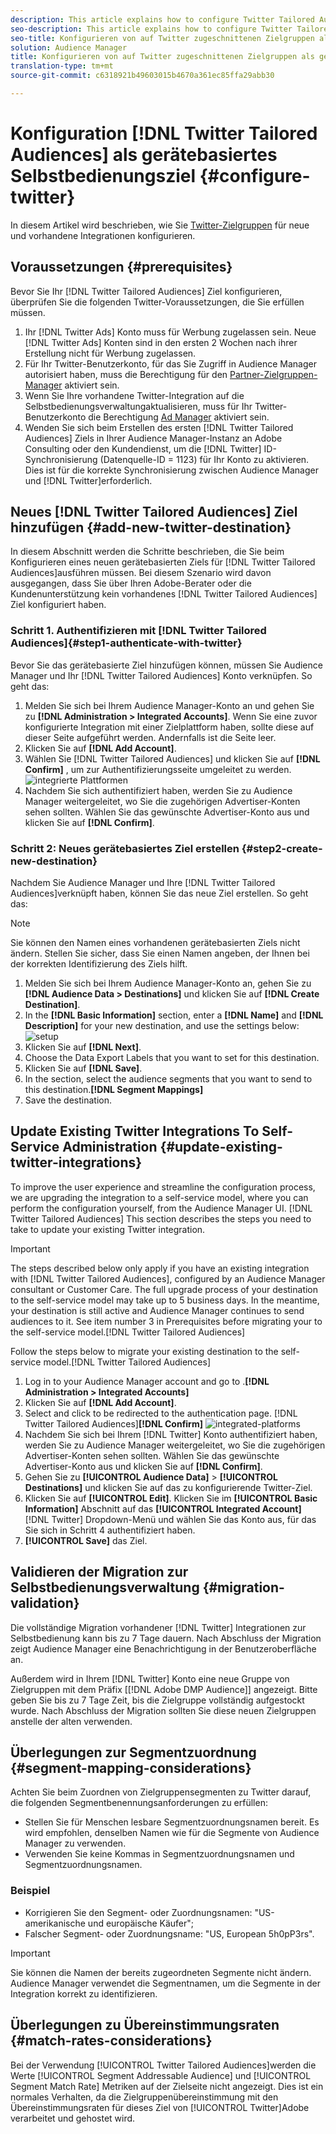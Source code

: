 ```yaml
---
description: This article explains how to configure Twitter Tailored Audiences for both new and existing integrations.
seo-description: This article explains how to configure Twitter Tailored Audiences for both new and existing integrations.
seo-title: Konfigurieren von auf Twitter zugeschnittenen Zielgruppen als gerätebasiertes Selbstbedienungsziel
solution: Audience Manager
title: Konfigurieren von auf Twitter zugeschnittenen Zielgruppen als gerätebasiertes Selbstbedienungsziel
translation-type: tm+mt
source-git-commit: c6318921b49603015b4670a361ec85ffa29abb30

---
```



# Konfiguration [!DNL Twitter Tailored Audiences] als gerätebasiertes Selbstbedienungsziel {#configure-twitter}

In diesem Artikel wird beschrieben, wie Sie [Twitter-Zielgruppen](https://business.twitter.com/en/targeting/tailored-audiences.html) für neue und vorhandene Integrationen konfigurieren.

## Voraussetzungen {#prerequisites}

Bevor Sie Ihr [!DNL Twitter Tailored Audiences] Ziel konfigurieren, überprüfen Sie die folgenden Twitter-Voraussetzungen, die Sie erfüllen müssen.

1. Ihr [!DNL Twitter Ads] Konto muss für Werbung zugelassen sein. Neue [!DNL Twitter Ads] Konten sind in den ersten 2 Wochen nach ihrer Erstellung nicht für Werbung zugelassen.
1. Für Ihr Twitter-Benutzerkonto, für das Sie Zugriff in Audience Manager autorisiert haben, muss die Berechtigung für den [Partner-Zielgruppen-Manager](https://business.twitter.com/en/help/troubleshooting/multi-user-login-faq.html#accesslevels) aktiviert sein.
1. Wenn Sie Ihre vorhandene Twitter-Integration auf die Selbstbedienungsverwaltung[](#update-existing-twitter-integrations)aktualisieren, muss für Ihr Twitter-Benutzerkonto die Berechtigung [Ad Manager](https://business.twitter.com/en/help/troubleshooting/multi-user-login-faq.html#accesslevels) aktiviert sein.
1. Wenden Sie sich beim Erstellen des ersten [!DNL Twitter Tailored Audiences] Ziels in Ihrer Audience Manager-Instanz an Adobe Consulting oder den Kundendienst, um die [!DNL Twitter] ID-Synchronisierung (Datenquelle-ID = 1123) für Ihr Konto zu aktivieren. Dies ist für die korrekte Synchronisierung zwischen Audience Manager und [!DNL Twitter]erforderlich.

## Neues [!DNL Twitter Tailored Audiences] Ziel hinzufügen {#add-new-twitter-destination}

In diesem Abschnitt werden die Schritte beschrieben, die Sie beim Konfigurieren eines neuen gerätebasierten Ziels für [!DNL Twitter Tailored Audiences]ausführen müssen. Bei diesem Szenario wird davon ausgegangen, dass Sie über Ihren Adobe-Berater oder die Kundenunterstützung kein vorhandenes [!DNL Twitter Tailored Audiences] Ziel konfiguriert haben.

### Schritt 1. Authentifizieren mit [!DNL Twitter Tailored Audiences]{#step1-authenticate-with-twitter}

Bevor Sie das gerätebasierte Ziel hinzufügen können, müssen Sie Audience Manager und Ihr [!DNL Twitter Tailored Audiences] Konto verknüpfen. So geht das:

1. Melden Sie sich bei Ihrem Audience Manager-Konto an und gehen Sie zu **[!DNL Administration > Integrated Accounts]**. Wenn Sie eine zuvor konfigurierte Integration mit einer Zielplattform haben, sollte diese auf dieser Seite aufgeführt werden. Andernfalls ist die Seite leer.
2. Klicken Sie auf **[!DNL Add Account]**.
3. Wählen Sie [!DNL Twitter Tailored Audiences] und klicken Sie auf **[!DNL Confirm]** , um zur Authentifizierungsseite umgeleitet zu werden.                     ![integrierte Plattformen](assets/dbd-integrated-platforms.png)
4. Nachdem Sie sich authentifiziert haben, werden Sie zu Audience Manager weitergeleitet, wo Sie die zugehörigen Advertiser-Konten sehen sollten. Wählen Sie das gewünschte Advertiser-Konto aus und klicken Sie auf **[!DNL Confirm]**.

### Schritt 2: Neues gerätebasiertes Ziel erstellen {#step2-create-new-destination}

Nachdem Sie Audience Manager und Ihre [!DNL Twitter Tailored Audiences]verknüpft haben, können Sie das neue Ziel erstellen. So geht das:

>[!NOTE]
>
>Sie können den Namen eines vorhandenen gerätebasierten Ziels nicht ändern. Stellen Sie sicher, dass Sie einen Namen angeben, der Ihnen bei der korrekten Identifizierung des Ziels hilft.

1. Melden Sie sich bei Ihrem Audience Manager-Konto an, gehen Sie zu **[!DNL Audience Data > Destinations]** und klicken Sie auf **[!DNL Create Destination]**.
2. In the **[!DNL Basic Information]** section, enter a **[!DNL Name]** and **[!DNL Description]** for your new destination, and use the settings below: ![setup](assets/dbd-new-basic.png)
3. Klicken Sie auf **[!DNL Next]**.
4. Choose the Data Export Labels that you want to set for this destination.[](/help/using/features/data-export-controls.md#controls-labels)
5. Klicken Sie auf **[!DNL Save]**.
6. In the  section, select the audience segments that you want to send to this destination.**[!DNL Segment Mappings]**
7. Save the destination.

## Update Existing Twitter Integrations To Self-Service Administration {#update-existing-twitter-integrations}

To improve the user experience and streamline the configuration process, we are upgrading the  integration to a self-service model, where you can perform the configuration yourself, from the Audience Manager UI. [!DNL Twitter Tailored Audiences] This section describes the steps you need to take to update your existing Twitter integration.

>[!IMPORTANT]
>
>The steps described below only apply if you have an existing integration with [!DNL Twitter Tailored Audiences], configured by an Audience Manager consultant or Customer Care. The full upgrade process of your destination to the self-service model may take up to 5 business days. In the meantime, your destination is still active and Audience Manager continues to send audiences to it.
> See item number 3 in Prerequisites before migrating your  to the self-service model.[](#prerequisites)[!DNL Twitter Tailored Audiences]

Follow the steps below to migrate your existing  destination to the self-service model.[!DNL Twitter Tailored Audiences]

1. Log in to your Audience Manager account and go to .**[!DNL Administration > Integrated Accounts]**
1. Klicken Sie auf **[!DNL Add Account]**.
1. Select  and click  to be redirected to the authentication page. [!DNL Twitter Tailored Audiences]**[!DNL Confirm]** ![integrated-platforms](assets/dbd-integrated-platforms.png)
1. Nachdem Sie sich bei Ihrem [!DNL Twitter] Konto authentifiziert haben, werden Sie zu Audience Manager weitergeleitet, wo Sie die zugehörigen Advertiser-Konten sehen sollten. Wählen Sie das gewünschte Advertiser-Konto aus und klicken Sie auf **[!DNL Confirm]**.
1. Gehen Sie zu **[!UICONTROL Audience Data]** &gt; **[!UICONTROL Destinations]** und klicken Sie auf das zu konfigurierende Twitter-Ziel.
1. Klicken Sie auf **[!UICONTROL Edit]**. Klicken Sie im **[!UICONTROL Basic Information]** Abschnitt auf das **[!UICONTROL Integrated Account]** [!DNL Twitter] Dropdown-Menü und wählen Sie das Konto aus, für das Sie sich in Schritt 4 authentifiziert haben.
1. **[!UICONTROL Save]** das Ziel.

## Validieren der Migration zur Selbstbedienungsverwaltung {#migration-validation}

Die vollständige Migration vorhandener [!DNL Twitter] Integrationen zur Selbstbedienung kann bis zu 7 Tage dauern. Nach Abschluss der Migration zeigt Audience Manager eine Benachrichtigung in der Benutzeroberfläche an.

Außerdem wird in Ihrem [!DNL Twitter] Konto eine neue Gruppe von Zielgruppen mit dem Präfix [[!DNL Adobe DMP Audience]] angezeigt. Bitte geben Sie bis zu 7 Tage Zeit, bis die Zielgruppe vollständig aufgestockt wurde. Nach Abschluss der Migration sollten Sie diese neuen Zielgruppen anstelle der alten verwenden.

## Überlegungen zur Segmentzuordnung {#segment-mapping-considerations}

Achten Sie beim Zuordnen von Zielgruppensegmenten zu Twitter darauf, die folgenden Segmentbenennungsanforderungen zu erfüllen:

* Stellen Sie für Menschen lesbare Segmentzuordnungsnamen bereit. Es wird empfohlen, denselben Namen wie für die Segmente von Audience Manager zu verwenden.
* Verwenden Sie keine Kommas in Segmentzuordnungsnamen und Segmentzuordnungsnamen.

### Beispiel 

* Korrigieren Sie den Segment- oder Zuordnungsnamen: "US-amerikanische und europäische Käufer";
* Falscher Segment- oder Zuordnungsname: "US, European 5h0pP3rs".

>[!IMPORTANT]
>
>Sie können die Namen der bereits zugeordneten Segmente nicht ändern. Audience Manager verwendet die Segmentnamen, um die Segmente in der Integration korrekt zu identifizieren.

## Überlegungen zu Übereinstimmungsraten {#match-rates-considerations}

Bei der Verwendung [!UICONTROL Twitter Tailored Audiences]werden die Werte [!UICONTROL Segment Addressable Audience] und [!UICONTROL Segment Match Rate] Metriken auf der Zielseite nicht angezeigt. Dies ist ein normales Verhalten, da die Zielgruppenübereinstimmung mit den Übereinstimmungsraten für dieses Ziel von [!UICONTROL Twitter]Adobe verarbeitet und gehostet wird.
